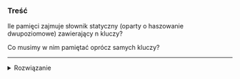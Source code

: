 ### Treść
Ile pamięci zajmuje słownik statyczny (oparty o haszowanie dwupoziomowe) zawierający n kluczy? 

Co musimy w nim pamiętać oprócz samych kluczy?

------
<details><summary>Rozwiązanie</summary>
<p>
    
